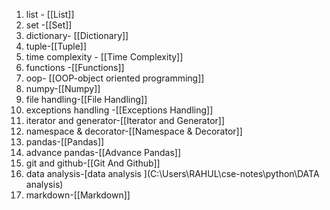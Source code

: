 
1)  list - [[List]]
2) set -[[Set]]
3) dictionary- [[Dictionary]]
4) tuple-[[Tuple]]
5) time complexity - [[Time Complexity]]
6) functions -[[Functions]]
7) oop- [[OOP-object oriented programming]]
8) numpy-[[Numpy]]
9) file handling-[[File Handling]]
10) exceptions handling -[[Exceptions Handling]]
11) iterator and generator-[[Iterator and Generator]]
12) namespace & decorator-[[Namespace & Decorator]]
13) pandas-[[Pandas]]
14) advance pandas-[[Advance Pandas]]
15) git and github-[[Git And Github]]
16)  data  analysis-[data analysis ](C:\Users\RAHUL\cse-notes\python\DATA analysis)
17) markdown-[[Markdown]]
